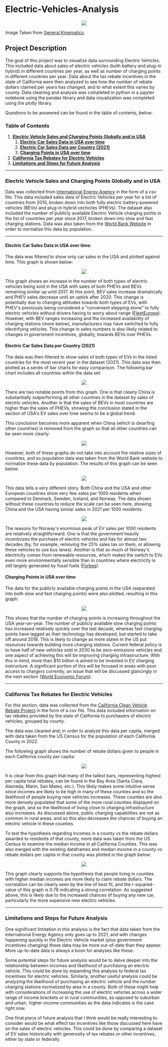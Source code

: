 # Electric-Vehicles-Analysis

<p align="center">
<img src="https://www.generalkinematics.com/wp-content/uploads/2018/04/New-GK-2018-Size-2.png">
</p>

Image Taken from [General Kinematics](https://www.generalkinematics.com/blog/electric-vehicles-and-the-effect-on-the-metal-market/).

## Project Description

The goal of this project was to visualize data surrounding Electric Vehicles. This included data about sales of electric vehicles (both battery and plug-in hybrid) in different countries per year, as well as number of charging points in different countries per year. Data about the tax rebate incentives in the state of California were then analyzed to see how the number of rebate dollars claimed per years has changed, and to what extent this varies by county. Data cleaning and analysis was completed in python in a jupyter notebook using the pandas library and data visualization was completed using the plotly library.

Questions to be answered can be found in the table of contents, below:

### Table of Contents

1. [<b>Electric Vehicle Sales and Charging Points Globally and in USA</b>](https://github.com/jonnybrammah/Electric-Vehicles-Analysis/blob/main/README.md#electric-vehicle-sales-and-charging-points-globally-and-in-usa)
    1. [<b>Electric Car Sales Data in USA over time</b>](https://github.com/jonnybrammah/Electric-Vehicles-Analysis/blob/main/README.md#electric-car-sales-data-in-usa-over-time)
    2. [<b>Electric Car Sales Data per Country (2021)</b>](https://github.com/jonnybrammah/Electric-Vehicles-Analysis/blob/main/README.md#electric-car-sales-data-per-country)
    3. [<b>Charging Points in USA over time</b>](https://github.com/jonnybrammah/Electric-Vehicles-Analysis/blob/main/README.md#charging-points-in-usa-over-time)
2. [<b>California Tax Rebates for Electric Vehicles</b>](https://github.com/jonnybrammah/Electric-Vehicles-Analysis/blob/main/README.md#california-tax-rebates-for-electric-vehicles)
3. [<b>Limitations and Steps for Future Analysis</b>](https://github.com/jonnybrammah/Electric-Vehicles-Analysis/blob/main/README.md#limitations-and-steps-for-future-analysis)
-----

### Electric Vehicle Sales and Charging Points Globally and in USA
Data was collected from [International Energy Agency](https://www.iea.org/reports/electric-vehicles) in the form of a csv file. This data included sales data of Electric Vehicles per year for a list of countries from 2010, broken down into both fully electric battery-powered vehicles (BEVs) and plug-in hybrid vechicles (PHEVs). The dataset also included the number of publicly available Electric Vehicle charging points in the list of countries per year since 2017, broken down into slow and fast charging stations. Data was also taken from the [World Bank Website](https://data.worldbank.org/indicator/SP.POP.TOTL) in order to normalize this data by population.

-----
  
#### Electric Car Sales Data in USA over time:
  
The data was filtered to show only car sales in the USA and plotted against time. This graph is shown below:
  
<p align="center">
<img src="https://raw.githubusercontent.com/jonnybrammah/Electric-Vehicles-Analysis/main/Output/Electric_Cars_Sold_Over_Time_USA_by_type.png">
</p>

This graph shows an increase in the number of both types of electric vehicles being sold in the USA with sales of both PHEVs and BEVs remaining similar up until 2017. At this point, BEV sales increase dramatically and PHEV sales decrease until an uptick after 2020. This change is potentially due to changing attitudes towards both types of EVs, with PHEV's previously being considered a "convenient stepping stone" to fully electric vehicles without drivers having to worry about range ([FleetEurope](https://www.fleeteurope.com/en/new-energies/europe/analysis/why-bev-sales-are-racing-ahead-phevs?a=JMA06&t%5B0%5D=EVs&t%5B1%5D=PHEVs&t%5B2%5D=Car&curl=1)). However, with BEV ranges increasing and the increased availability of charging stations (more below), manufacturers may have switched to fully electrifying vehicles. This change in sales numbers is also likely related to changes in government incentives, globally, towards BEVs over PHEVs. 


#### Electric Car Sales Data per Country (2021)

The data was then filtered to show sales of both types of EVs in the listed countries for the most recent year in the dataset (2021). This data was then plotted as a series of bar charts for easy comparison. 
The following bar chart includes all countries within the data set:
  
<p align="center">
<img src="https://raw.githubusercontent.com/jonnybrammah/Electric-Vehicles-Analysis/main/Output/EV_Sales_by_Country_2021.png">
</p>

There are two notable points from this graph. One is that clearly China is substantially outperforming all other countries in the dataset by sales of electric vehicles. Another is that the sales of BEVs in most countries are higher than the sales of PHEVs, showing the conclusion stated in the section of USA's EV sales over time seems to be a global trend.

This conclusion becomes more apparent when China (which is dwarfing other countries) is removed from the graph so that all other countries can be seen more clearly:

<p align="center">
<img src="https://raw.githubusercontent.com/jonnybrammah/Electric-Vehicles-Analysis/main/Output/EV_Sales_by_Country_2021(Exc_China).png">
</p>

However, both of these graphs do not take into account the relative sizes of countries, and so population data was taken from the World Bank website to normalize these data by population. The results of this graph can be seen below:

<p align="center">
<img src="https://raw.githubusercontent.com/jonnybrammah/Electric-Vehicles-Analysis/main/Output/EV_Sales_per_1000_by_Country_2021.png">
</p>

This data tells a very different story. Both China and the USA and other European countries show very few sales per 1000 residents when compared to Denmark, Sweden, Iceland, and Norway. The data shown without these countries to reduce the scale can be seen here, showing China and the USA having similar sales in 2021 per 1000 residents:

<p align="center">
<img src="https://raw.githubusercontent.com/jonnybrammah/Electric-Vehicles-Analysis/main/Output/EV_Sales_by_Country_per_1000_2021(Exc_Northern_Europe).png">
</p>

The reasons for Norway's enormous peak of EV sales per 1000 residents are relatively straightforward. One is that the government heavily incentivizes the purchase of electric vehicles and has for almost two decades (by, for example, removing the 25% sales tax on them, or allowing these vehicles to use bus lanes). Another is that so much of Norway's electricity comes from renewable resources, which makes the switch to EVs even more environmentally sensible than in countries where electricity is still largely generated by fossil fuels ([Forbes](https://www.forbes.com/sites/davidnikel/2019/06/18/electric-cars-why-little-norway-leads-the-world-in-ev-usage/?sh=4951572413e3)).

#### Charging Points in USA over time

The data for the publicly available charging points in the USA (separated into both slow and fast charging points) were also plotted, resulting in this graph:

<p align="center">
<img src= "https://github.com/jonnybrammah/Electric-Vehicles-Analysis/blob/main/Output/Charging_Points_By_Year_By_Type.png?raw=true">
</p>

This shows that the number of charging points is increasing throughout the USA year-on-year. The number of publicly available slow charging points has increased relatively quickly over the last decade, whereas fast charging points have lagged as their technology has developed, but started to take off around 2018. This is likely to change as more states in the US put resources towards building more charging stations. Current federal policy is to have half of new vehicles sold in 2030 to be zero-emissions vehicles and one aspect of achieving this will be improving charging infrastructure. With this in mind, more than $10 billion is aimed to be invested in EV charging instructure. A significant portion of this will be focused in areas with poor access to chargers currently, an issue that will be discussed glancingly in the next section ([World Economic Forum](https://www.weforum.org/agenda/2022/11/ev-charging-stations-across-the-us-mapped/)).

-----

### California Tax Rebates for Electric Vehicles
For this section, data was collected from the [California Clean Vehicle Rebate Project](https://cleanvehiclerebate.org/en/rebate-statistics) in the form of a csv file. This data included information on tax rebates provided by the state of California to purchasers of electric vehicles, grouped by county.

The data was cleaned and, in order to analyze this data per capita, merged with data taken from the US Census for the population of each California County in 2022.

The following graph shows the number of rebate dollars given to people in each California county per capita:

<p align="center">
<img src="https://raw.githubusercontent.com/jonnybrammah/Electric-Vehicles-Analysis/main/Output/Rebate_Dollars_per_County_by_County.png">
</p>

It is clear from this graph that many of the tallest bars, representing highest per capita total rebates, can be found in the Bay Area (Santa Clara, Alameda, Marin, San Mateo, etc.). This likely makes some intuitive sense since incomes are likely to be high in many of these counties and so the likelihood of people buying new vehicles increases. These counties are also more densely populated that some of the more rural counties displayed on the graph, and so the likelihood of living close to charging infrastructure also increases. As discussed above, public charging capabilities are not as common in rural areas, and so this also decreases the chances of buying an electric vehicle in these counties.

To test the hypothesis regarding incomes in a county vs the rebate dollars awarded to residents of that county, more data was taken from the US Census to examine the median income in all California Counties. This was also merged with the existing dataframes and median income in a county vs rebate dollars per capita in that county was plotted in the graph below:

<p align="center">
<img src="https://raw.githubusercontent.com/jonnybrammah/Electric-Vehicles-Analysis/main/Output/Rebate_Dollars_per_Capita_by_median_income.png">
</p>

This graph clearly supports the hypothesis that people living in counties with higher median incomes are more likely to claim rebate dollars. The correlation can be clearly seen by the line of best fit, and the r-squared-value of this graph is 0.78 indicating a strong correlation. As suggested above, this is likely due to the increased chances of buying any new car, particularly the more expensive new electric vehicles.

-----

### Limitations and Steps for Future Analysis

One significant limitation in this analysis is the fact that data taken from the International Energy Agency only goes up to 2021, and with changes happening quickly in the Electric Vehicle market (plus government incentives changing) these data may be more out-of-date than they appear. More up-to-date data is always a boon for analyses like these.

Some potential steps for future analysis would be to delve deeper into the relationship between incomes and likelihood of purchasing an electric vehicle. This could be done by expanding this analysis to federal tax incentives for electric vehicles. Similarly, another useful analysis could be analyzing the likelihood of purchasing an electric vehicle and the number charging stations normalized by area in a county. Both of these might help with considerations of increasing the use of electric vehicles across a wider range of income brackets or in rural communities, as opposed to suburban and urban, higher-income communities as the data indicates is the case right now.

One final piece of future analysis that I think would be really interesting to consider would be  what effect tax incentives like those discussed here have on the sales of electric vehicles. This could be done by comparing a dataset of EV sales historically with generosity of tax rebates or other incentives, either by state or federally. 
